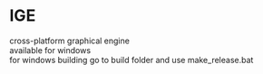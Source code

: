 # IGE
cross-platform graphical engine  
available for windows  
for windows building go to build folder and use make_release.bat

